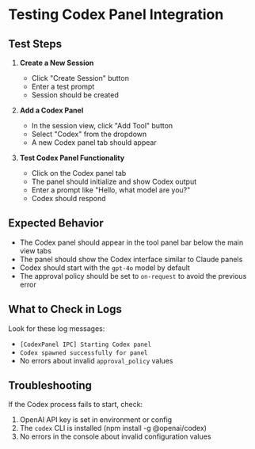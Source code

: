 # Testing Codex Panel Integration

## Test Steps

1. **Create a New Session**
   - Click "Create Session" button
   - Enter a test prompt
   - Session should be created

2. **Add a Codex Panel**
   - In the session view, click "Add Tool" button
   - Select "Codex" from the dropdown
   - A new Codex panel tab should appear

3. **Test Codex Panel Functionality**
   - Click on the Codex panel tab
   - The panel should initialize and show Codex output
   - Enter a prompt like "Hello, what model are you?"
   - Codex should respond

## Expected Behavior

- The Codex panel should appear in the tool panel bar below the main view tabs
- The panel should show the Codex interface similar to Claude panels
- Codex should start with the `gpt-4o` model by default
- The approval policy should be set to `on-request` to avoid the previous error

## What to Check in Logs

Look for these log messages:
- `[CodexPanel IPC] Starting Codex panel`
- `Codex spawned successfully for panel`
- No errors about invalid `approval_policy` values

## Troubleshooting

If the Codex process fails to start, check:
1. OpenAI API key is set in environment or config
2. The `codex` CLI is installed (npm install -g @openai/codex)
3. No errors in the console about invalid configuration values
